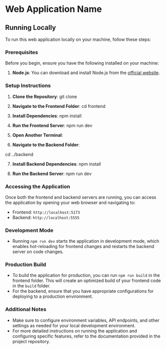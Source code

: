# Web Application Name

## Running Locally

To run this web application locally on your machine, follow these steps:

### Prerequisites

Before you begin, ensure you have the following installed on your machine:

1. **Node.js**: You can download and install Node.js from the [official website](https://nodejs.org/).
   
### Setup Instructions

1. **Clone the Repository**:
git clone [<repository-url>](https://github.com/Johann-Uytanlet/Mern.git)


2. **Navigate to the Frontend Folder**:
cd frontend


3. **Install Dependencies**:
npm install


4. **Run the Frontend Server**:
npm run dev

5. **Open Another Terminal**:

6. **Navigate to the Backend Folder**:

cd ../backend


7. **Install Backend Dependencies**:
npm install


8. **Run the Backend Server**:
npm run dev


### Accessing the Application

Once both the frontend and backend servers are running, you can access the application by opening your web browser and navigating to:

- Frontend: `http://localhost:5173`
- Backend: `http://localhost:5555`

### Development Mode

- Running `npm run dev` starts the application in development mode, which enables hot-reloading for frontend changes and restarts the backend server on code changes.

### Production Build

- To build the application for production, you can run `npm run build` in the frontend folder. This will create an optimized build of your frontend code in the `build` folder.
- For the backend, ensure that you have appropriate configurations for deploying to a production environment.

### Additional Notes

- Make sure to configure environment variables, API endpoints, and other settings as needed for your local development environment.
- For more detailed instructions on running the application and configuring specific features, refer to the documentation provided in the project repository.

